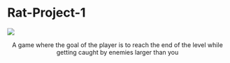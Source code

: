 # Rat-Project-1
![]([https://cdn.discordapp.com/attachments/1144277933469470760/1339498958178877461/gif-demo.gif?ex=67aef11e&is=67ad9f9e&hm=df59ff48669dd77a68eb2b29966c98435c97f6e33851acde3dc2e47fd1d379f1&](https://github.com/PhoenixMarinas/Rat-Project-1/blob/main/fast-gif-demo.gif))
<p align="center"> A game where the goal of the player is to reach the end of the level while getting caught by enemies larger than you</p>
